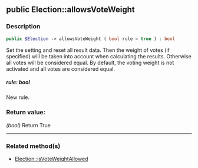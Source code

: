 ## public Election::allowsVoteWeight

### Description    

```php
public $Election -> allowsVoteWeight ( bool rule = true ) : bool
```

Set the setting and reset all result data.
Then the weight of votes (if specified) will be taken into account when calculating the results. Otherwise all votes will be considered equal.
By default, the voting weight is not activated and all votes are considered equal. 
    

##### **rule:** *bool*   
New rule.    


### Return value:   

*(bool)* Return True


---------------------------------------

### Related method(s)      

* [Election::isVoteWeightAllowed](../Election%20Class/public%20Election--isVoteWeightAllowed.md)    
